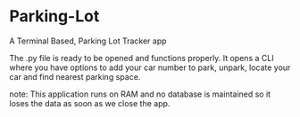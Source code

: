 # Parking-Lot
A Terminal Based, Parking Lot Tracker app

The .py file is ready to be opened and functions properly.
It opens a CLI where you have options to add your car number to park, unpark, locate your car and find nearest parking space.

note: This application runs on RAM and no database is maintained so it loses the data as soon as we close the app.
